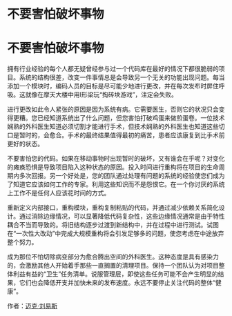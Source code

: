 # 不要害怕破坏事物

# 不要害怕破坏事物

拥有行业经验的每个人都无疑曾经参与过一个代码库在最好的情况下都很脆弱的项目。系统的结构很差，改变一件事情总是会导致另一个无关的功能出现问题。每当添加一个模块时，编码人员的目标是尽可能少地进行更改，并在每次发布时屏住呼吸。这就像在摩天大楼中用I形梁玩“掏砖块游戏”，注定会失败。

进行更改如此令人紧张的原因是因为系统有病。它需要医生，否则它的状况只会变得更糟。您已经知道系统出了什么问题，但您害怕打破鸡蛋来做煎蛋卷。一位技术娴熟的外科医生知道必须切割才能进行手术，但技术娴熟的外科医生也知道这些切口是暂时的，会愈合。手术的最终结果值得最初的痛苦，患者应该康复到比手术前更好的状态。

不要害怕您的代码。如果在移动事物时出现暂时的破坏，又有谁会在乎呢？对变化的瘫痪恐惧是导致项目陷入这种状态的原因。投入时间进行重构将在项目的生命周期内多次回报。另一个好处是，您的团队通过处理有问题的系统的经验使您们成为了知道它应该如何工作的专家。利用这些知识而不是怨恨它。在一个你讨厌的系统上工作不是任何人应该花时间的方式。

重新定义内部接口，重构模块，重构复制粘贴的代码，并通过减少依赖关系简化设计。通过消除边缘情况，可以显著降低代码复杂性，这些边缘情况通常是由于特性耦合不当而导致的。将旧结构逐步过渡到新结构中，并在过程中进行测试。试图在“一次性大改动”中完成大规模重构将会引发足够多的问题，使您考虑在中途放弃整个努力。

成为那位不怕切除病变部分为愈合腾出空间的外科医生。这种态度是具有感染力的，会激励其他人开始着手那些一直搁置的清理项目。保持一个团队认为对项目整体利益有益的“卫生”任务清单。说服管理层，即使这些任务可能不会产生明显的结果，它们也会降低开支并加快未来的发布速度。永远不要停止关注代码的整体“健康”。

作者：[迈克·刘易斯](http://programmer.97things.oreilly.com/wiki/index.php/Mike_Lewis)
